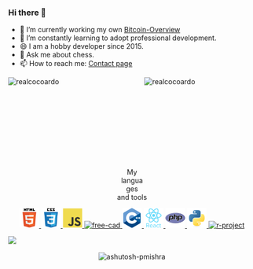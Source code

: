 ### Hi there 👋
- 🔭 I’m currently working my own [Bitcoin-Overview](https://github.com/RealCocoArdo/BitcoinOverview)
- 🌱 I’m constantly learning to adopt professional development.
- 😄 I am a hobby developer since 2015.
- 💬 Ask me about chess.
- 📫 How to reach me: [Contact page](https://cocoardo.vercel.app/pages/contact.html)
<div>
<img align="left" src="https://github-readme-stats.vercel.app/api?username=realcocoardo&show_icons=true&locale=en" alt="realcocoardo" width="45%" height="220" />
<img align="right" src="https://github-readme-streak-stats.herokuapp.com/?user=realcocoardo&" alt="realcocoardo" width="45%" height="220" />
</div>

<br><br><br><br><br><br><br><br><br><br>
<p align="center">My languages and tools</p>
<p align="center"> <a href="https://www.w3.org/html/" target="_blank" rel="noreferrer"> <img src="https://raw.githubusercontent.com/devicons/devicon/master/icons/html5/html5-original-wordmark.svg" alt="html5" width="40" height="40"/> </a> <a href="https://www.w3schools.com/css/" target="_blank" rel="noreferrer"> <img src="https://raw.githubusercontent.com/devicons/devicon/master/icons/css3/css3-original-wordmark.svg" alt="css3" width="40" height="40"/> </a> <a href="https://developer.mozilla.org/en-US/docs/Web/JavaScript" target="_blank" rel="noreferrer"> <img src="https://raw.githubusercontent.com/devicons/devicon/master/icons/javascript/javascript-original.svg" alt="javascript" width="40" height="40"/> </a> <a href="https://www.freecad.org/" target="_blank" rel="noreferrer"> <img src="https://www.freecadweb.org/svg/icon-freecad.svg" alt="free-cad" width="40" height="40"/> </a><a href="https://www.w3schools.com/cpp/" target="_blank" rel="noreferrer"> <img src="https://raw.githubusercontent.com/devicons/devicon/master/icons/cplusplus/cplusplus-original.svg" alt="cplusplus" width="40" height="40"/> </a> <a href="https://reactjs.org/" target="_blank" rel="noreferrer"> <img src="https://raw.githubusercontent.com/devicons/devicon/master/icons/react/react-original-wordmark.svg" alt="react" width="40" height="40"/> </a> <a href="https://www.php.net" target="_blank" rel="noreferrer"> <img src="https://raw.githubusercontent.com/devicons/devicon/master/icons/php/php-original.svg" alt="php" width="40" height="40"/> </a> <a href="https://www.python.org" target="_blank" rel="noreferrer"> <img src="https://raw.githubusercontent.com/devicons/devicon/master/icons/python/python-original.svg" alt="python" width="40" height="40"/> </a> </a> <a href="https://www.r-project.org" target="_blank" rel="noreferrer"> <img src="https://www.r-project.org/Rlogo.png" alt="r-project" width="40" height="40"/> </a> </p>

<img  src="https://raw.githubusercontent.com/Trilokia/Trilokia/379277808c61ef204768a61bbc5d25bc7798ccf1/bottom_header.svg" />
<p align="center"> <img src="https://komarev.com/ghpvc/?username=realcocoardo&label=Profile%20views&color=0e75b6" alt="ashutosh-pmishra" /></p>

<!--
Language Stats
<p><img align="left" src="https://github-readme-stats.vercel.app/api/top-langs?username=realcocoardo&show_icons=true&locale=en&layout=compact" alt="realcocoardo" /></p>
**RealCocoArdo/RealCocoArdo** is a ✨ _special_ ✨ repository because its `README.md` (this file) appears on your GitHub profile.
Here are some ideas to get you started:
- 🔭 I’m currently working on ...
- 🌱 I’m currently learning ...
- 👯 I’m looking to collaborate on ...
- 🤔 I’m looking for help with ...
- 💬 Ask me about ...
- 📫 How to reach me: ...
- 😄 Pronouns: ...
- ⚡ Fun fact: ...
-->
